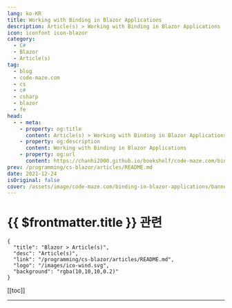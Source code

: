 ```yaml
---
lang: ko-KR
title: Working with Binding in Blazor Applications
description: Article(s) > Working with Binding in Blazor Applications
icon: iconfont icon-blazor
category: 
  - C#
  - Blazor
  - Article(s)
tag: 
  - blog
  - code-maze.com
  - cs
  - c#
  - csharp
  - blazor
  - fe
head:  
  - - meta:
    - property: og:title
      content: Article(s) > Working with Binding in Blazor Applications
    - property: og:description
      content: Working with Binding in Blazor Applications
    - property: og:url
      content: https://chanhi2000.github.io/bookshelf/code-maze.com/binding-in-blazor-applications.html
prev: /programming/cs-blazor/articles/README.md
date: 2021-12-24
isOriginal: false
cover: /assets/image/code-maze.com/binding-in-blazor-applications/banner.png
---
```


# {{ $frontmatter.title }} 관련

```component VPCard
{
  "title": "Blazor > Article(s)",
  "desc": "Article(s)",
  "link": "/programming/cs-blazor/articles/README.md",
  "logo": "/images/ico-wind.svg",
  "background": "rgba(10,10,10,0.2)"
}
```

[[toc]]

---

<SiteInfo
  name="Working with Binding in Blazor Applications"
  desc="In this article, we'll learn about binding in Blazor applications and how one-way binding and two-way binding works between components."
  url="https://code-maze.com/binding-in-blazor-applications/"
  logo="/assets/image/code-maze.com/favicon.png"
  preview="/assets/image/code-maze.com/binding-in-blazor-applications/banner.png"/>

<!-- TODO: 작성 -->
